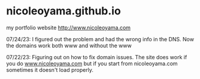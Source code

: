 # nicoleoyama.github.io
my portfolio website
http://www.nicoleoyama.com

07/24/23: I figured out the problem and had the wrong info in the DNS. Now the domains work both www and without the www

07/22/23: Figuring out on how to fix domain issues. The site does work if you do www.nicoleoyama.com but if you start from nicoleoyama.com sometimes it doesn't load properly. 


